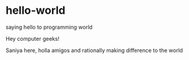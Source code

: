 # hello-world
saying hello to programming world


Hey computer geeks!

Saniya here, holla amigos and rationally making difference to the world
